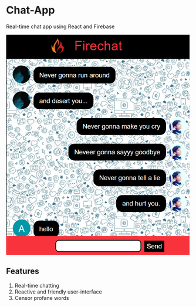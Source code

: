 # Chat-App

Real-time chat app using React and Firebase

<img src="./firechat/src/images/ss3.png" alt="Firechat App" width="500" height="600">

## Features
1. Real-time chatting
2. Reactive and friendly user-interface
3. Censor profane words
